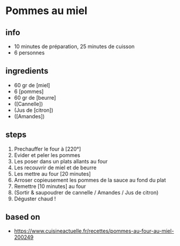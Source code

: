 # Pommes au miel

## info  
* 10 minutes de préparation, 25 minutes de cuisson
* 6 personnes


## ingredients
* 60 gr de [miel]
* 6 [pommes]
* 60 gr de [beurre]
* ([Cannelle])
* (Jus de [citron])
* ([Amandes])

## steps  
1. Prechauffer le four à [220°]
2. Evider et peler les pommes
3. Les poser dans un plats allants au four
4. Les recouvrir de miel et de beurre
5. Les mettre au four [20 minutes]
6. Arroser copieusement les pommes de la sauce au fond du plat
7. Remettre [10 minutes] au four
8. (Sortir & saupoudrer de cannelle / Amandes / Jus de citron)
9. Déguster chaud !

## based on  
* https://www.cuisineactuelle.fr/recettes/pommes-au-four-au-miel-200249